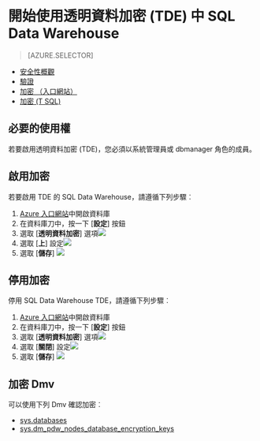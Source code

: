 <properties
   pageTitle="在 SQL Data Warehouse （入口網站） 中的透明資料加密 |Microsoft Azure"
   description="在 SQL Data Warehouse 透明資料加密 (TDE)"
   services="sql-data-warehouse"
   documentationCenter=""
   authors="ronortloff"
   manager="barbkess"
   editor=""/>

<tags
   ms.service="sql-data-warehouse"
   ms.workload="data-management"
   ms.tgt_pltfrm="na"
   ms.devlang="na"
   ms.topic="article"
   ms.date="09/24/2016" 
   ms.author="rortloff;barbkess;sonyama"/>

# <a name="get-started-with-transparent-data-encryption-tde-in-sql-data-warehouse"></a>開始使用透明資料加密 (TDE) 中 SQL Data Warehouse

> [AZURE.SELECTOR]
- [安全性概觀](sql-data-warehouse-overview-manage-security.md)
- [驗證](sql-data-warehouse-authentication.md)
- [加密 （入口網站）](sql-data-warehouse-encryption-tde.md)
- [加密 (T SQL)](sql-data-warehouse-encryption-tde-tsql.md)

## <a name="required-permssions"></a>必要的使用權

若要啟用透明資料加密 (TDE)，您必須以系統管理員或 dbmanager 角色的成員。

## <a name="enabling-encryption"></a>啟用加密

若要啟用 TDE 的 SQL Data Warehouse，請遵循下列步驟︰

1. [Azure 入口網站](https://portal.azure.com)中開啟資料庫
2. 在資料庫刀中，按一下 [**設定**] 按鈕
3. 選取 [**透明資料加密**] 選項![][1]
4. 選取 [**上**] 設定![][2]
5. 選取 [**儲存**]
![][3]  

## <a name="disabling-encryption"></a>停用加密

停用 SQL Data Warehouse TDE，請遵循下列步驟︰

1. [Azure 入口網站](https://portal.azure.com)中開啟資料庫
2. 在資料庫刀中，按一下 [**設定**] 按鈕
3. 選取 [**透明資料加密**] 選項![][1]
4. 選取 [**關閉**] 設定![][4]
5. 選取 [**儲存**]
![][5]  

## <a name="encryption-dmvs"></a>加密 Dmv

可以使用下列 Dmv 確認加密︰

- [sys.databases]
- [sys.dm_pdw_nodes_database_encryption_keys]

<!--MSDN references-->
[Transparent Data Encryption (TDE)]: https://msdn.microsoft.com/library/bb934049.aspx
[sys.databases]: http://msdn.microsoft.com/library/ms178534.aspx
[sys.dm_pdw_nodes_database_encryption_keys]: https://msdn.microsoft.com/library/mt203922.aspx

<!--Image references-->
[1]: ./media/sql-data-warehouse-security-tde/sql-data-warehouse-security-tde-portal-settings.png
[2]: ./media/sql-data-warehouse-security-tde/sql-data-warehouse-security-tde-portal-settings-on.png
[3]: ./media/sql-data-warehouse-security-tde/sql-data-warehouse-security-tde-portal-settings-save.png
[4]: ./media/sql-data-warehouse-security-tde/sql-data-warehouse-security-tde-portal-settings-off.png
[5]: ./media/sql-data-warehouse-security-tde/sql-data-warehouse-security-tde-portal-settings-save2.png

<!--Link references-->
